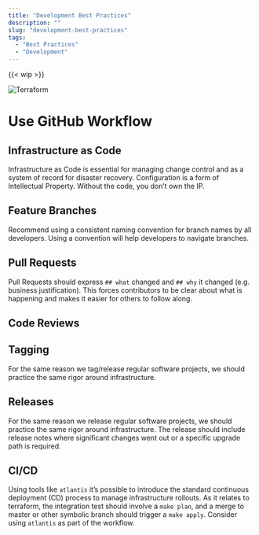 ```yaml
---
title: "Development Best Practices"
description: ""
slug: "development-best-practices"
tags:
  - "Best Practices"
  - "Development"
---
```

{{< wip >}}

![Terraform](/assets/08bcd99-terraform.png)

# Use GitHub Workflow

## Infrastructure as Code

Infrastructure as Code is essential for managing change control and as a system of record for disaster recovery. Configuration is a form of Intellectual Property. Without the code, you don’t own the IP.

## Feature Branches

Recommend using a consistent naming convention for branch names by all developers. Using a convention will help developers to navigate branches.

## Pull Requests

Pull Requests should express `## what` changed and `## why` it changed (e.g. business justification). This forces contributors to be clear about what is happening and makes it easier for others to follow along.

## Code Reviews

## Tagging

For the same reason we tag/release regular software projects, we should practice the same rigor around infrastructure.

## Releases

For the same reason we release regular software projects, we should practice the same rigor around infrastructure. The release should include release notes where significant changes went out or a specific upgrade path is required.

## CI/CD

Using tools like `atlantis` it’s possible to introduce the standard continuous deployment (CD) process to manage infrastructure rollouts. As it relates to terraform, the integration test should involve a `make plan`, and a merge to master or other symbolic branch should trigger a `make apply`. Consider using `atlantis` as part of the workflow.
